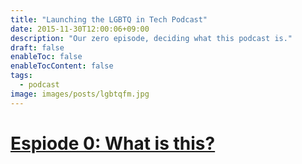```yaml
---
title: "Launching the LGBTQ in Tech Podcast"
date: 2015-11-30T12:00:06+09:00
description: "Our zero episode, deciding what this podcast is."
draft: false
enableToc: false
enableTocContent: false
tags:
  - podcast
image: images/posts/lgbtqfm.jpg
---
```


# [Espiode 0: What is this?](http://lgbtq.fm/0/)

